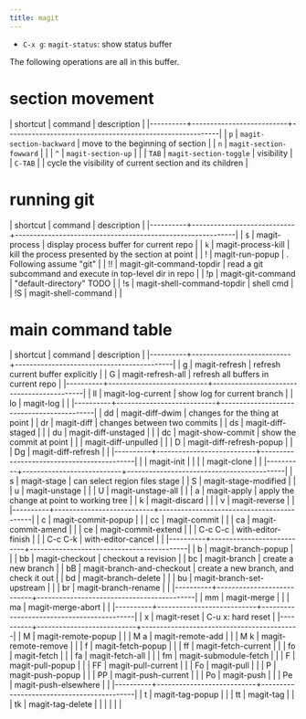 ```yaml
---
title: magit
---
```


* `C-x g`: `magit-status`: show status buffer

The following operations are all in this buffer.

# section movement
| shortcut | command                  | description                                              |
|----------+--------------------------+----------------------------------------------------------|
| `p`      | `magit-section-backward` | move to the beginning of section                         |
| `n`      | `magit-section-fowward`  |                                                          |
| `^`      | `magit-section-up`       |                                                          |
| `TAB`    | `magit-section-toggle`   | visibility                                               |
| `C-TAB`  |                          | cycle the visibility of current section and its children |

# running git
| shortcut | command                    | description                                                |
|----------+----------------------------+------------------------------------------------------------|
| `$`      | magit-process              | display process buffer for current repo                    |
| `k`      | magit-process-kill         | kill the process presented by the section at point         |
| !        | magit-run-popup            | <prefix>. Following assume "git"                           |
| !!       | magit-git-command-topdir   | read a git subcommand and execute in top-level dir in repo |
| !p       | magit-git-command          | "default-directory" TODO                                   |
| !s       | magit-shell-command-topdir | shell cmd                                                  |
| !S       | magit-shell-command        |                                                            |

# main command table
| shortcut | command                   | description                               |
|----------+---------------------------+-------------------------------------------|
| g        | magit-refresh             | refresh current buffer explicitly         |
| G        | magit-refresh-all         | refresh all buffers in current repo       |
|----------+---------------------------+-------------------------------------------|
| ll       | magit-log-current         | show log for current branch               |
| lo       | magit-log                 |                                           |
|----------+---------------------------+-------------------------------------------|
| dd       | magit-diff-dwim           | changes for the thing at point            |
| dr       | magit-diff                | changes between two commits               |
| ds       | magit-diff-staged         |                                           |
| du       | magit-diff-unstaged       |                                           |
| dc       | magit-show-commit         | show the commit at point                  |
|          | magit-diff-unpulled       |                                           |
| D        | magit-diff-refresh-popup  |                                           |
| Dg       | magit-diff-refresh        |                                           |
|----------+---------------------------+-------------------------------------------|
|          | magit-init                |                                           |
|          | magit-clone               |                                           |
|----------+---------------------------+-------------------------------------------|
| s        | magit-stage               | can select region files stage             |
| S        | magit-stage-modified      |                                           |
| u        | magit-unstage             |                                           |
| U        | magit-unstage-all         |                                           |
| a        | magit-apply               | apply the change at point to working tree |
| k        | magit-discard             |                                           |
| v        | magit-reverse             |                                           |
|----------+---------------------------+-------------------------------------------|
| c        | magit-commit-popup        |                                           |
| cc       | magit-commit              |                                           |
| ca       | magit-commit-amend        |                                           |
| ce       | magit-commit-extend       |                                           |
| C-c C-c  | with-editor-finish        |                                           |
| C-c C-k  | with-editor-cancel        |                                           |
|----------+---------------------------+-------------------------------------------|
| b        | magit-branch-popup        |                                           |
| bb       | magit-checkout            | checkout a revision                       |
| bc       | magit-branch              | create a new branch                       |
| bB       | magit-branch-and-checkout | create a new branch, and check it out     |
| bd       | magit-branch-delete       |                                           |
| bu       | magit-branch-set-upstream |                                           |
| br       | magit-branch-rename       |                                           |
|----------+---------------------------+-------------------------------------------|
| mm       | magit-merge               |                                           |
| ma       | magit-merge-abort         |                                           |
|----------+---------------------------+-------------------------------------------|
| x        | magit-reset               | C-u x: hard reset                         |
|----------+---------------------------+-------------------------------------------|
| M        | magit-remote-popup        |                                           |
| M a      | magit-remote-add          |                                           |
| M k      | magit-remote-remove       |                                           |
| f        | magit-fetch-popup         |                                           |
| ff       | magit-fetch-current       |                                           |
| fo       | magit-fetch               |                                           |
| fa       | magit-fetch-all           |                                           |
| fm       | magit-submodule-fetch     |                                           |
| F        | magit-pull-popup          |                                           |
| FF       | magit-pull-current        |                                           |
| Fo       | magit-pull                |                                           |
| P        | magit-push-popup          |                                           |
| PP       | magit-push-current        |                                           |
| Po       | magit-push                |                                           |
| Pe       | magit-push-elsewhere      |                                           |
|----------+---------------------------+-------------------------------------------|
| t        | magit-tag-popup           |                                           |
| tt       | magit-tag                 |                                           |
| tk       | magit-tag-delete          |                                           |
|          |                           |                                           |
